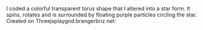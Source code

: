  I coded a colorful transparent torus shape that I altered into a star form. It spins, rotates and
 is surrounded by floating purple particles circling the star. Created on Threejsplaygnd.brangerbriz.net: 


